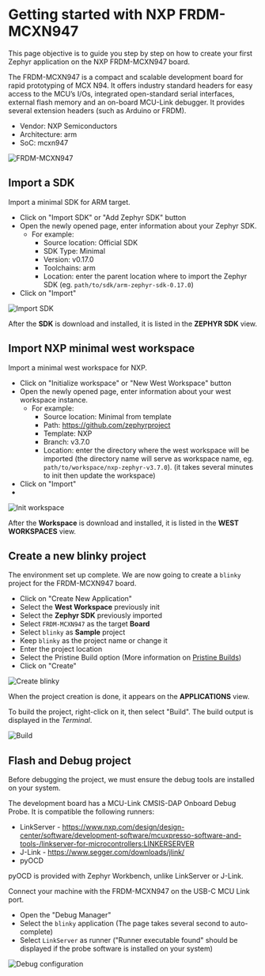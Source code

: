 # Getting started with NXP FRDM-MCXN947

This page objective is to guide you step by step on how to create your first Zephyr application on the NXP FRDM-MCXN947 board.

The FRDM-MCXN947 is a compact and scalable development board for rapid prototyping of MCX N94. It offers industry standard headers 
for easy access to the MCU’s I/Os, integrated open-standard serial interfaces, external flash memory and an on-board MCU-Link debugger. 
It provides several extension headers (such as Arduino or FRDM).

- Vendor: NXP Semiconductors
- Architecture: arm
- SoC: mcxn947

![FRDM-MCXN947](/img/tutorials/frdm-mcxn947/FRDM-MCXN947-TOP.png)

## Import a SDK

Import a minimal SDK for ARM target. 

* Click on "Import SDK" or "Add Zephyr SDK" button
* Open the newly opened page, enter information about your Zephyr SDK.
  - For example:
    - Source location: Official SDK
    - SDK Type: Minimal
    - Version: v0.17.0
    - Toolchains: arm
    - Location: enter the parent location where to import the Zephyr SDK (eg. `path/to/sdk/arm-zephyr-sdk-0.17.0`)
* Click on "Import" 

![Import SDK](/img/tutorials/frdm-mcxn947/zw_import_sdk.gif)

After the **SDK** is download and installed, it is listed in the **ZEPHYR SDK** view.

## Import NXP minimal west workspace

Import a minimal west workspace for NXP.

* Click on "Initialize workspace" or "New West Workspace" button
* Open the newly opened page, enter information about your west workspace instance.
  - For example:
    - Source location: Minimal from template
    - Path: https://github.com/zephyrproject
    - Template: NXP
    - Branch: v3.7.0
    - Location: enter the directory where the west workspace will be imported 
(the directory name will serve as workspace name, eg. `path/to/workspace/nxp-zephyr-v3.7.0`).
(it takes several minutes to init then update the workspace)
* Click on "Import"
* 
![Init workspace](/img/tutorials/frdm-mcxn947/zw_import_westworkspace.gif)
  
After the **Workspace** is download and installed, it is listed in the **WEST WORKSPACES** view.

## Create a new blinky project
The environment set up complete. We are now going to create a `blinky` project for the FRDM-MCXN947 board.

* Click on "Create New Application"
* Select the **West Workspace** previously init
* Select the **Zephyr SDK** previously imported
* Select `FRDM-MCXN947` as the target **Board**
* Select `blinky` as **Sample** project
* Keep `blinky` as the project name or change it
* Enter the project location
* Select the Pristine Build option (More information on [Pristine Builds](https://docs.zephyrproject.org/latest/develop/west/build-flash-debug.html#pristine-builds))
* Click on "Create"

![Create blinky](/img/tutorials/frdm-mcxn947/zw_create_app.gif)

When the project creation is done, it appears on the **APPLICATIONS** view.

To build the project, right-click on it, then select "Build". The build output is displayed in the *Terminal*.

![Build](/img/tutorials/frdm-mcxn947/zw_build_app.gif)

## Flash and Debug project

Before debugging the project, we must ensure the debug tools are installed on your system.

The development board has a MCU-Link CMSIS-DAP Onboard Debug Probe. It is compatible the following runners:
* LinkServer - https://www.nxp.com/design/design-center/software/development-software/mcuxpresso-software-and-tools-/linkserver-for-microcontrollers:LINKERSERVER
* J-Link - https://www.segger.com/downloads/jlink/
* pyOCD

pyOCD is provided with Zephyr Workbench, unlike LinkServer or J-Link. 

Connect your machine with the FRDM-MCXN947 on the USB-C MCU Link port.

* Open the "Debug Manager" 
* Select the `blinky` application (The page takes several second to auto-complete)
* Select `LinkServer` as runner ("Runner executable found" should be displayed if the probe software is installed on your system)
  
![Debug configuration](/img/tutorials/frdm-mcxn947/zw_debug_config.gif)
